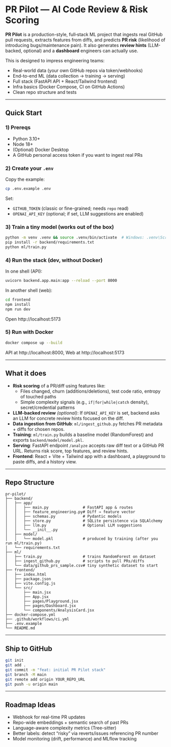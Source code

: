 # PR Pilot — AI Code Review & Risk Scoring

**PR Pilot** is a production-style, full‑stack ML project that ingests real GitHub pull requests, extracts features from diffs, and predicts **PR risk** (likelihood of introducing bugs/maintenance pain). It also generates **review hints** (LLM-backed, optional) and a **dashboard** engineers can actually use.

This is designed to impress engineering teams:
- Real-world data (your own GitHub repos via token/webhooks)
- End-to-end ML (data collection → training → serving)
- Full stack (FastAPI API + React/Tailwind frontend)
- Infra basics (Docker Compose, CI on GitHub Actions)
- Clean repo structure and tests

---

## Quick Start

### 1) Prereqs
- Python 3.10+
- Node 18+
- (Optional) Docker Desktop
- A GitHub personal access token if you want to ingest real PRs

### 2) Create your `.env`
Copy the example:
```bash
cp .env.example .env
```
Set:
- `GITHUB_TOKEN` (classic or fine-grained; needs `repo` read)
- `OPENAI_API_KEY` (optional; if set, LLM suggestions are enabled)

### 3) Train a tiny model (works out of the box)
```bash
python -m venv .venv && source .venv/bin/activate  # Windows: .venv\Scripts\activate
pip install -r backend/requirements.txt
python ml/train.py
```

### 4) Run the stack (dev, without Docker)
In one shell (API):
```bash
uvicorn backend.app.main:app --reload --port 8000
```
In another shell (web):
```bash
cd frontend
npm install
npm run dev
```
Open http://localhost:5173

### 5) Run with Docker
```bash
docker compose up --build
```
API at http://localhost:8000, Web at http://localhost:5173

---

## What it does

- **Risk scoring** of a PR/diff using features like:
  - Files changed, churn (additions/deletions), test code ratio, entropy of touched paths
  - Simple complexity signals (e.g., `if|for|while|catch` density), secret/credential patterns
- **LLM-backed review** *(optional)*: If `OPENAI_API_KEY` is set, backend asks an LLM for concrete review hints focused on the diff.
- **Data ingestion from GitHub**: `ml/ingest_github.py` fetches PR metadata + diffs for chosen repos.
- **Training**: `ml/train.py` builds a baseline model (RandomForest) and exports `backend/model/model.pkl`.
- **Serving**: FastAPI endpoint `/analyze` accepts raw diff text or a GitHub PR URL. Returns risk score,
  top features, and review hints.
- **Frontend**: React + Vite + Tailwind app with a dashboard, a playground to paste diffs, and a history view.

---

## Repo Structure

```
pr-pilot/
├── backend/
│   ├── app/
│   │   ├── main.py               # FastAPI app & routes
│   │   ├── feature_engineering.py# Diff → feature vector
│   │   ├── schemas.py            # Pydantic models
│   │   ├── store.py              # SQLite persistence via SQLAlchemy
│   │   ├── llm.py                # Optional LLM suggestions
│   │   └── __init__.py
│   ├── model/
│   │   └── model.pkl             # produced by training (after you run ml/train.py)
│   └── requirements.txt
├── ml/
│   ├── train.py                  # trains RandomForest on dataset
│   ├── ingest_github.py          # scripts to pull PRs/diffs
│   └── data/github_prs_sample.csv# tiny synthetic dataset to start
├── frontend/
│   ├── index.html
│   ├── package.json
│   ├── vite.config.js
│   └── src/
│       ├── main.jsx
│       ├── App.jsx
│       ├── pages/Playground.jsx
│       ├── pages/Dashboard.jsx
│       └── components/AnalysisCard.jsx
├── docker-compose.yml
├── .github/workflows/ci.yml
├── .env.example
└── README.md
```

---

## Ship to GitHub

```bash
git init
git add .
git commit -m "feat: initial PR Pilot stack"
git branch -M main
git remote add origin YOUR_REPO_URL
git push -u origin main
```

---

## Roadmap Ideas

- Webhook for real-time PR updates
- Repo-wide embeddings + semantic search of past PRs
- Language-aware complexity metrics (Tree-sitter)
- Better labels: detect “risky” via reverts/issues referencing PR number
- Model monitoring (drift, performance) and MLflow tracking
